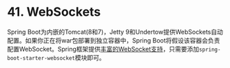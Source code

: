 # 41. WebSockets

Spring Boot为内嵌的Tomcat\(8和7\)，Jetty 9和Undertow提供WebSockets自动配置。如果你正在将war包部署到独立容器中，Spring Boot将假设该容器会负责配置WebSocket。Spring框架提供[丰富的WebSocket支持](http://docs.spring.io/spring/docs/4.3.3.RELEASE/spring-framework-reference/htmlsingle/#websocket)，只需要添加`spring-boot-starter-websocket`模块即可。

